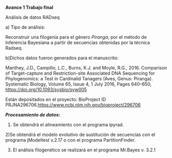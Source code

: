 **Avance 1 Trabajo final**

Análisis de datos RADseq

a) Tipo de análisis:

Reconstruir una filogenia para el género *Piranga*, por el método de Inferencia Bayesiana a partir de secuencias obtenidas por la técnica Radseq.

b)Dichos datos fueron generados para el manuscrito:

Manthey, J.D., Campillo, L.C., Burns, K.J. and Moyle, R.G., 2016. Comparison of Target-capture and Restriction-site Associated DNA Sequencing for Phylogenomics: a Test in Cardinalid Tanagers (Aves, Genus: Piranga).  Systematic Biology, Volume 65, Issue 4, 1 July 2016, Pages 640–650, https://doi.org/10.1093/sysbio/syw005


 Están depositados en el proyecto: BioProject ID PRJNA296706.https://www.ncbi.nlm.nih.gov/bioproject/296706
 
 ***Procesamiento de datos:***
 1) Se obtendrá el alineamiento con el programa ipyrad.
 
 2)Se obtendrá el modelo evolutivo de sustitución de secuencias con el programa jModeltest v.2.17 o con el programa PartitionFinder.

3) El análisis filogenético se realizará en el programa Mr.Bayes v. 3.2.1
 
